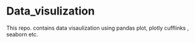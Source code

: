 # Data_visulization


This repo. contains data visaulization using pandas plot, plotly cufflinks , seaborn etc. 
